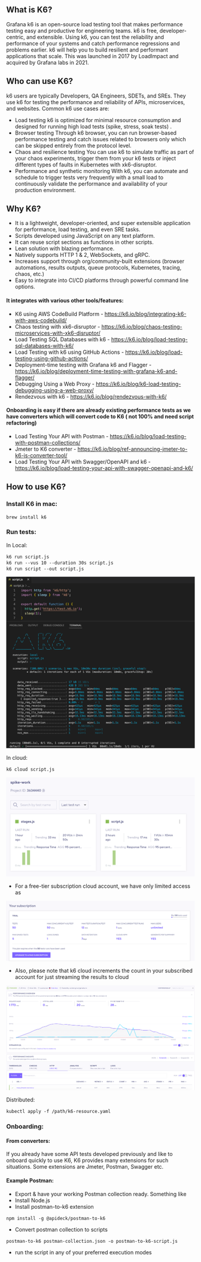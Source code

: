 ## What is K6?
Grafana k6 is an open-source load testing tool that makes performance testing easy and productive for engineering teams. k6 is free, developer-centric, and extensible.
Using k6, you can test the reliability and performance of your systems and catch performance regressions and problems earlier. k6 will help you to build resilient and performant applications that scale.
This was launched in 2017 by LoadImpact and acquired by Grafana labs in 2021.

## Who can use K6?
k6 users are typically Developers, QA Engineers, SDETs, and SREs. They use k6 for testing the performance and reliability of APIs, microservices, and websites. Common k6 use cases are:

- Load testing
k6 is optimized for minimal resource consumption and designed for running high load tests (spike, stress, soak tests) .
- Browser testing
Through k6 browser, you can run browser-based performance testing and catch issues related to browsers only which can be skipped entirely from the protocol level.
- Chaos and resilience testing
You can use k6 to simulate traffic as part of your chaos experiments, trigger them from your k6 tests or inject different types of faults in Kubernetes with xk6-disruptor.
- Performance and synthetic monitoring
With k6, you can automate and schedule to trigger tests very frequently with a small load to continuously validate the performance and availability of your production environment.

## Why K6?
- It is a lightweight, developer-oriented, and super extensible application for performance, load testing, and even SRE tasks.
- Scripts developed using JavaScript on any text platform.
- It can reuse script sections as functions in other scripts.
- Lean solution with blazing performance.
- Natively supports HTTP 1 & 2, WebSockets, and gRPC.
- Increases support through org/community-built extensions (browser automations, results outputs, queue protocols, Kubernetes, tracing, chaos, etc.)
- Easy to integrate into CI/CD platforms through powerful command line options.

#### It integrates with various other tools/features:

- K6 using AWS CodeBuild Platform - https://k6.io/blog/integrating-k6-with-aws-codebuild/
- Chaos testing with xk6-disruptor - https://k6.io/blog/chaos-testing-microservices-with-xk6-disruptor/
- Load Testing SQL Databases with k6 - https://k6.io/blog/load-testing-sql-databases-with-k6/
- Load Testing with k6 using GitHub Actions - https://k6.io/blog/load-testing-using-github-actions/
- Deployment-time testing with Grafana k6 and Flagger - https://k6.io/blog/deployment-time-testing-with-grafana-k6-and-flagger/
- Debugging Using a Web Proxy - https://k6.io/blog/k6-load-testing-debugging-using-a-web-proxy/
- Rendezvous with k6 - https://k6.io/blog/rendezvous-with-k6/

#### Onboarding is easy if there are already existing performance tests as we have converters which will convert code to K6 ( not 100% and need script refactoring)

- Load Testing Your API with Postman - https://k6.io/blog/load-testing-with-postman-collections/
- Jmeter to K6 converter - https://k6.io/blog/ref-announcing-jmeter-to-k6-js-converter-tool/
- Load Testing Your API with Swagger/OpenAPI and k6 - https://k6.io/blog/load-testing-your-api-with-swagger-openapi-and-k6/ 

## How to use K6?
### Install K6 in mac:
```
brew install k6
```

### Run tests:

In Local:
```
k6 run script.js
k6 run --vus 10 --duration 30s script.js
k6 run script --out script.js
```

![](/images/k6_local.png)

In cloud:
```
k6 cloud script.js
```
![](/images/k6_cloud_tests.png)
  - For a free-tier subscription cloud account, we have only limited access as

  ![](/images/k6_cloud_subscription.png)
  - Also, please note that k6 cloud increments the count in your subscribed account for just streaming the results to cloud
  
![](/images/k6_cloud_results.png)

Distributed:
```
kubectl apply -f /path/k6-resource.yaml
```

### Onboarding:

#### From converters:

If you already have some API tests developed previously and like to onboard quickly to use K6, K6 provides many extensions for such situations. Some extensions are Jmeter, Postman, Swagger etc.

#### Example Postman:
- Export & have your working Postman collection ready. Something like 
- Install Node.js
- Install postman-to-k6 extension
```
npm install -g @apideck/postman-to-k6
```
- Convert postman collection to scripts
```
postman-to-k6 postman-collection.json -o postman-to-k6-script.js
```
- run the script in any of your preferred execution modes
